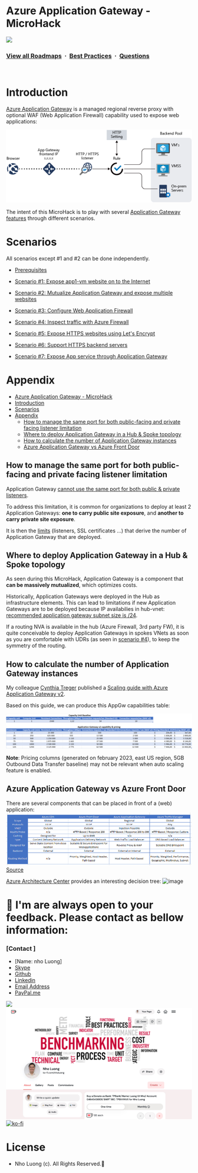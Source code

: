 # Azure Application Gateway - MicroHack

![](https://i.imgur.com/waxVImv.png)
### [View all Roadmaps](https://github.com/nholuongut/all-roadmaps) &nbsp;&middot;&nbsp; [Best Practices](https://github.com/nholuongut/all-roadmaps/blob/main/public/best-practices/) &nbsp;&middot;&nbsp; [Questions](https://www.linkedin.com/in/nholuong/)
<br/>

# Introduction

[Azure Application Gateway](https://learn.microsoft.com/en-us/azure/application-gateway/overview) is a managed regional reverse proxy with optional WAF (Web Application Firewall) capability used to expose web applications:

![image](docs/appgw-1.png)

The intent of this MicroHack is to play with several [Application Gateway features](https://learn.microsoft.com/en-us/azure/application-gateway/features) through different scenarios.

# Scenarios

All scenarios except #1 and #2 can be done independently.

- [Prerequisites](https://github.com/nholuongut/azure-application-gateway-microhack/blob/main/0-prerequisites.md)

- [Scenario #1: Expose app1-vm website on to the Internet](https://github.com/nholuongut/azure-application-gateway-microhack/blob/main/1-scenario.md)

- [Scenario #2: Mutualize Application Gateway and expose multiple websites](https://github.com/nholuongut/azure-application-gateway-microhack/blob/main/2-scenario.md)

- [Scenario #3: Configure Web Application Firewall](https://github.com/nholuongut/azure-application-gateway-microhack/blob/main/3-scenario.md) 

- [Scenario #4: Inspect traffic with Azure Firewall](https://github.com/nholuongut/azure-application-gateway-microhack/blob/main/4-scenario.md)

- [Scenario #5: Expose HTTPS websites using Let's Encrypt](https://github.com/nholuongut/azure-application-gateway-microhack/blob/main/5-scenario.md)

- [Scenario #6: Support HTTPS backend servers](https://github.com/nholuongut/azure-application-gateway-microhack/blob/main/6-scenario.md)

- [Scenario #7: Expose App service through Application Gateway](https://github.com/nholuongut/azure-application-gateway-microhack/blob/main/7-scenario.md)

# Appendix

- [Azure Application Gateway - MicroHack](#azure-application-gateway---microhack)
- [Introduction](#introduction)
- [Scenarios](#scenarios)
- [Appendix](#appendix)
  - [How to manage the same port for both public-facing and private facing listener limitation](#how-to-manage-the-same-port-for-both-public-facing-and-private-facing-listener-limitation)
  - [Where to deploy Application Gateway in a Hub \& Spoke topology](#where-to-deploy-application-gateway-in-a-hub--spoke-topology)
  - [How to calculate the number of Application Gateway instances](#how-to-calculate-the-number-of-application-gateway-instances)
  - [Azure Application Gateway vs Azure Front Door](#azure-application-gateway-vs-azure-front-door)

## How to manage the same port for both public-facing and private facing listener limitation

Application Gateway [cannot use the same port for both public & private listeners](https://learn.microsoft.com/en-us/azure/application-gateway/application-gateway-faq#can-i-use-the-same-port-for-both-public-facing-and-private-facing-listeners).

To address this limitation, it is common for organizations to deploy at least 2 Application Gateways: **one to carry public site exposure**, and **another to carry private site exposure**.

It is then the [limits](https://learn.microsoft.com/en-us/azure/azure-resource-manager/management/azure-subscription-service-limits#application-gateway-limits) (listeners, SSL certificates ...) that derive the number of Application Gateway that are deployed.

## Where to deploy Application Gateway in a Hub & Spoke topology

As seen during this MicroHack, Application Gateway is a component that **can be massively mutualized**, which optimizes costs.

Historically, Application Gateways were deployed in the Hub as infrastructure elements. This can lead to limitations if new Application Gateways are to be deployed because IP availabilies in hub-vnet: [recommended application gateway subnet size is /24](https://learn.microsoft.com/en-us/azure/application-gateway/configuration-infrastructure#size-of-the-subnet).

If a routing NVA is available in the hub (Azure Firewall, 3rd party FW), it is quite conceivable to deploy Application Gateways in spokes VNets as soon as you are comfortable with UDRs (as seen in [scenario #4](https://github.com/nholuongut/azure-application-gateway-microhack/blob/main/4-scenario.md)), to keep the symmetry of the routing.

## How to calculate the number of Application Gateway instances

My colleague [Cynthia Treger](https://github.com/cynthiatreger) published a [Scaling guide with Azure Application Gateway v2](https://github.com/cynthiatreger/scaling-app-gw-v2).

Based on this guide, we can produce this AppGw capabilities table:

![image](docs/appendix-appgwcapability.png)

**Note**: Pricing columns (generated on february 2023, east US region, 5GB Outbound Data Transfer baseline) may not be relevant when auto scaling feature is enabled.

## Azure Application Gateway vs Azure Front Door

There are several components that can be placed in front of a (web) application:
![image](docs/appendix-appgwvsfrontdoor1.png)
[Source](https://kvaes.wordpress.com/2020/04/13/azure-what-do-i-put-in-front-of-my-web-application/)

[Azure Architecture Center](https://learn.microsoft.com/en-us/azure/architecture/guide/technology-choices/load-balancing-overview#decision-tree-for-load-balancing-in-azure) provides an interesting decision tree:
![image](https://learn.microsoft.com/en-us/azure/architecture/guide/technology-choices/images/load-balancing-decision-tree.png)

# 🚀 I'm are always open to your feedback.  Please contact as bellow information:
### [Contact ]
* [Name: nho Luong]
* [Skype](luongutnho_skype)
* [Github](https://github.com/nholuongut/)
* [Linkedin](https://www.linkedin.com/in/nholuong/)
* [Email Address](luongutnho@hotmail.com)
* [PayPal.me](https://www.paypal.com/paypalme/nholuongut)

![](https://i.imgur.com/waxVImv.png)
![](Donate.png)
[![ko-fi](https://ko-fi.com/img/githubbutton_sm.svg)](https://ko-fi.com/nholuong)

# License
* Nho Luong (c). All Rights Reserved.🌟